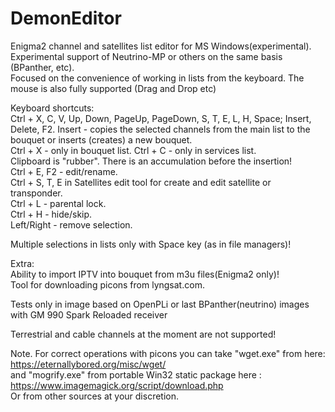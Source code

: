 # DemonEditor

Enigma2 channel and satellites list editor for MS Windows(experimental).                                                                                                                          
Experimental support of Neutrino-MP or others on the same basis (BPanther, etc).                                                   
Focused on the convenience of working in lists from the keyboard. The mouse is also fully supported (Drag and Drop etc)

Keyboard shortcuts:                                                                                                                
Ctrl + X, C, V, Up, Down, PageUp, PageDown, S, T, E, L, H, Space; Insert, Delete, F2.
Insert - copies the selected channels from the main list to the bouquet or inserts (creates) a new bouquet.                        
Ctrl + X - only in bouquet list. Ctrl + C - only in services list.                                                                 
Clipboard is "rubber". There is an accumulation before the insertion!                                                              
Ctrl + E, F2 - edit/rename.                                                                                                        
Ctrl + S, T, E in Satellites edit tool for create and edit satellite or transponder.                                               
Ctrl + L - parental lock.                                                                                                          
Ctrl + H - hide/skip.                                                                                                              
Left/Right - remove selection.                                                                                                     

Multiple selections in lists only with Space key (as in file managers)!                                                                                                                                                                             

Extra:                                                                                                                             
Ability to import IPTV into bouquet from m3u files(Enigma2 only)!                                                                                
Tool for downloading picons from lyngsat.com.                                                                                      

Tests only in image based on OpenPLi or last BPanther(neutrino) images with GM 990 Spark Reloaded receiver

Terrestrial and cable channels at the moment are not supported!

Note. For correct operations with picons you can take "wget.exe" from here: https://eternallybored.org/misc/wget/                                                         
and "mogrify.exe" from portable Win32 static package here : https://www.imagemagick.org/script/download.php             
Or from other sources at your discretion.
       




